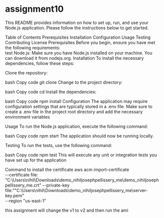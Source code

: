 # assignment10
This README provides information on how to set up, run, and use your Node.js application. Please follow the instructions below to get started.

Table of Contents
Prerequisites
Installation
Configuration
Usage
Testing
Contributing
License
Prerequisites
Before you begin, ensure you have met the following requirements:    
test
Node.js: Make sure you have Node.js installed on your machine. You can download it from nodejs.org.
Installation
To install the necessary dependencies, follow these steps:

Clone the repository:

bash
Copy code
git clone <repository-url>
Change to the project directory:

bash
Copy code
cd <project-directory>
Install the dependencies:

bash
Copy code
npm install
Configuration
The application may require configuration settings that are typically stored in a .env file. Make sure to create a .env file in the project root directory and add the necessary environment variables

Usage
To run the Node.js application, execute the following command:

bash
Copy code
npm start
The application should now be running locally.

Testing
To run the tests, use the following command:

bash
Copy code
npm test
This will execute any unit or integration tests you have set up for the application

Command to install the certificate
aws acm import-certificate \
    --certificate file: "C:\Users\nihil\Downloads\demo_nihiljosephpellissery_me\demo_nihiljosephpellissery_me.crt"
    --private-key file:""C:\Users\nihil\Downloads\demo_nihiljosephpellissery_me\server-key.pem" \
    --region "us-east-1"

this assignment will change the v1 to v2 and then run the ami
